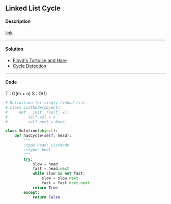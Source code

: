 ## Linked List Cycle

#### Description

[link](https://leetcode.com/problems/linked-list-cycle/)

---

#### Solution

- [Floyd's Tortoise and Hare](https://zh.wikipedia.org/wiki/Floyd%E5%88%A4%E5%9C%88%E7%AE%97%E6%B3%95)
- [Cycle Detection](https://en.wikipedia.org/wiki/Cycle_detection#Tortoise_and_hare)

---

#### Code

T : O(m + n)
S : O(1)

```python
# Definition for singly-linked list.
# class ListNode(object):
#     def __init__(self, x):
#         self.val = x
#         self.next = None

class Solution(object):
    def hasCycle(self, head):
        """
        :type head: ListNode
        :rtype: bool
        """
        try:
            slow = head
            fast = head.next
            while slow is not fast:
                slow = slow.next
                fast = fast.next.next
            return True
        except:
            return False
```